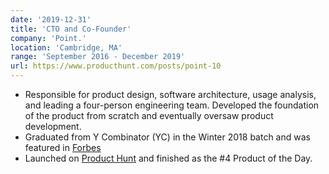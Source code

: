 ```yaml
---
date: '2019-12-31'
title: 'CTO and Co-Founder'
company: 'Point.'
location: 'Cambridge, MA'
range: 'September 2016 - December 2019'
url: https://www.producthunt.com/posts/point-10
---
```


- Responsible for product design, software architecture, usage analysis, and leading a four-person engineering team. Developed the foundation of the product from scratch and eventually oversaw product development.
- Graduated from Y Combinator (YC) in the Winter 2018 batch and was featured in [Forbes](https://www.forbes.com/sites/frederickdaso/2018/02/28/this-mit-and-harvard-startup-is-making-writing-e-mails-easier-and-effortless)
- Launched on [Product Hunt](https://www.producthunt.com/posts/point-10) and finished as the #4 Product of the Day.
